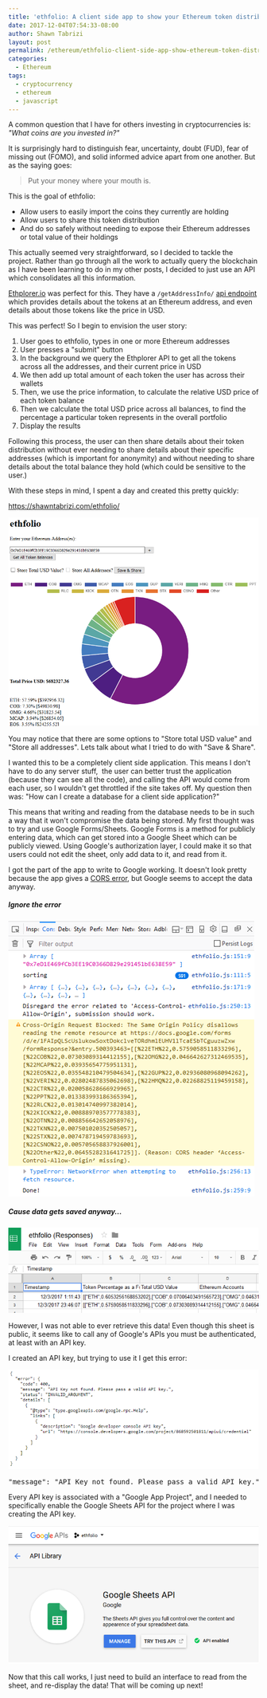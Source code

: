 ```yaml
---
title: 'ethfolio: A client side app to show your Ethereum token distribution'
date: 2017-12-04T07:54:33-08:00
author: Shawn Tabrizi
layout: post
permalink: /ethereum/ethfolio-client-side-app-show-ethereum-token-distribution/
categories:
  - Ethereum
tags:
  - cryptocurrency
  - ethereum
  - javascript
---
```

<p>A common question that I have for others investing in cryptocurrencies is: <em>"What coins are you invested in?"</em></p>

<p>It is surprisingly hard to distinguish fear, uncertainty, doubt (FUD), fear of missing out (FOMO), and solid informed advice apart from one another. But as the saying goes:</p>

<p><blockquote>Put your money where your mouth is.</blockquote></p>

<p>This is the goal of ethfolio:</p>

<ul>
 	<li>Allow users to easily import the coins they currently are holding</li>
 	<li>Allow users to share this token distribution</li>
 	<li>And do so safely without needing to expose their Ethereum addresses or total value of their holdings</li>
</ul>

<p>This actually seemed very straightforward, so I decided to tackle the project. Rather than go through all the work to actually query the blockchain as I have been learning to do in my other posts, I decided to just use an API which consolidates all this information.</p>

<p><a href="https://ethplorer.io/">Ethplorer.io</a> was perfect for this. They have a <code>/getAddressInfo/</code> <a href="https://github.com/EverexIO/Ethplorer/wiki/Ethplorer-API?from=etop">api endpoint</a> which provides details about the tokens at an Ethereum address, and even details about those tokens like the price in USD.</p>

<p>This was perfect! So I begin to envision the user story:</p>

<ol>
 	<li>User goes to ethfolio, types in one or more Ethereum addresses</li>
 	<li>User presses a "submit" button</li>
 	<li>In the background we query the Ethplorer API to get all the tokens across all the addresses, and their current price in USD</li>
 	<li>We then add up total amount of each token the user has across their wallets</li>
 	<li>Then, we use the price information, to calculate the relative USD price of each token balance</li>
 	<li>Then we calculate the total USD price across all balances, to find the percentage a particular token represents in the overall portfolio</li>
 	<li>Display the results</li>
</ol>

<p>Following this process, the user can then share details about their token distribution without ever needing to share details about their specific addresses (which is important for anonymity) and without needing to share details about the total balance they hold (which could be sensitive to the user.)</p>

<p>With these steps in mind, I spent a day and created this pretty quickly:</p>

<p><a href="https://shawntabrizi.com/ethfolio/">https://shawntabrizi.com/ethfolio/</a></p>

<p id="vqHeORb"><img class="alignnone size-full wp-image-285 " src="/assets/images/img_5a24f8f17ea4a.png" alt="" /></p>

<p>You may notice that there are some options to "Store total USD value" and "Store all addresses". Lets talk about what I tried to do with "Save & Share".</p>

<p>I wanted this to be a completely client side application. This means I don't have to do any server stuff,  the user can better trust the application (because they can see all the code), and calling the API would come from each user, so I wouldn't get throttled if the site takes off. My question then was: "How can I create a database for a client side application?"</p>

<p>This means that writing and reading from the database needs to be in such a way that it won't compromise the data being stored. My first thought was to try and use Google Forms/Sheets. Google Forms is a method for publicly entering data, which can get stored into a Google Sheet which can be publicly viewed. Using Google's authorization layer, I could make it so that users could not edit the sheet, only add data to it, and read from it.</p>

<p>I got the part of the app to write to Google working. It doesn't look pretty because the app gives a <a href="https://developer.mozilla.org/en-US/docs/Web/HTTP/CORS">CORS error</a>, but Google seems to accept the data anyway.</p>

<h5>Ignore the error</h5>
<p id="CKSOQOK"><img class="alignnone size-full wp-image-287 " src="/assets/images/img_5a24fdb9c8555.png" alt="" /></p>

<h5>Cause data gets saved anyway...</h5>
<p id="oEcFGIk"><img class="alignnone size-full wp-image-286 " src="/assets/images/img_5a24fd98c904a.png" alt="" /></p>

<p>However, I was not able to ever retrieve this data! Even though this sheet is public, it seems like to call any of Google's APIs you must be authenticated, at least with an API key.</p>

<p>I created an API key, but trying to use it I get this error:</p>

<p id="qpNNWOq"><img class="alignnone size-full wp-image-288 " src="/assets/images/img_5a24fec22ed25.png" alt="" /></p>

<pre>"message": "API Key not found. Please pass a valid API key."</pre>

<p>Every API key is associated with a "Google App Project", and I needed to specifically enable the Google Sheets API for the project where I was creating the API key.</p>

<p id="CZWbmoM"><img class="alignnone size-full wp-image-292 " src="/assets/images/img_5a2505a15b129.png" alt="" /></p>

<p>Now that this call works, I just need to build an interface to read from the sheet, and re-display the data! That will be coming up next!</p>